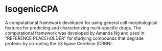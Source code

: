 # IsogenicCPA
A computational framework developed for using general cell morphological features for predicting and characterizing multi-specific drugs. The computational framework was developed by Amanda Ng and used in "REFERENCE PLACEHOLDER" for studying compounds that degrade proteins by co-opting the E3 ligase Cereblon (CRBN).
